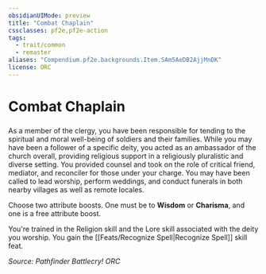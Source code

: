 ```yaml
---
obsidianUIMode: preview
title: "Combat Chaplain"
cssclasses: pf2e,pf2e-action
tags:
  - trait/common
  - remaster
aliases: "Compendium.pf2e.backgrounds.Item.SAm5AeDB2AjjMnDK"
license: ORC
---
```

# Combat Chaplain

### 






As a member of the clergy, you have been responsible for tending to the spiritual and moral well-being of soldiers and their families. While you may have been a follower of a specific deity, you acted as an ambassador of the church overall, providing religious support in a religiously pluralistic and diverse setting. You provided counsel and took on the role of critical friend, mediator, and reconciler for those under your charge. You may have been called to lead worship, perform weddings, and conduct funerals in both nearby villages as well as remote locales.

Choose two attribute boosts. One must be to **Wisdom** or **Charisma**, and one is a free attribute boost.

You're trained in the Religion skill and the Lore skill associated with the deity you worship. You gain the [[Feats/Recognize Spell|Recognize Spell]] skill feat.

*Source: Pathfinder Battlecry!*
*ORC*